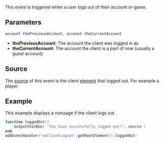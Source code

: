 This event is triggered when a user logs out of their account in-game.

Parameters
----------

``` lua
account thePreviousAccount, account theCurrentAccount
```

-   **thePreviousAccount**: The account the client was logged in as
-   **theCurrentAccount**: The account the client is a part of now (usually a guest account)

Source
------

The [source](/docs/event_system#event_source.md "wikilink") of this event is the client [element](/docs/element.md "wikilink") that logged out. For example a player.

Example
-------

This example displays a message if the client logs out.

``` lua
function loggedOut()
    outputChatBox( "You have successfully logged out!", source )
end
addEventHandler("onClientLogout",getRootElement(),loggedOut)
```
